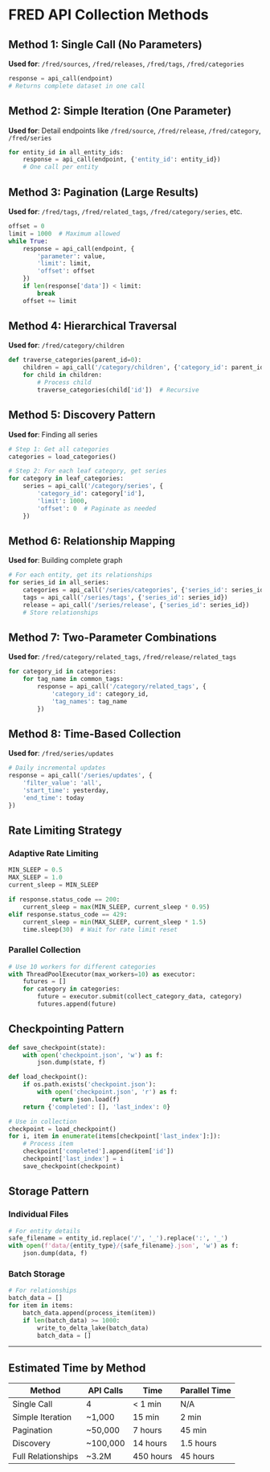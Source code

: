 # FRED API Collection Methods

## Method 1: Single Call (No Parameters)
**Used for**: `/fred/sources`, `/fred/releases`, `/fred/tags`, `/fred/categories`

```python
response = api_call(endpoint)
# Returns complete dataset in one call
```

## Method 2: Simple Iteration (One Parameter)
**Used for**: Detail endpoints like `/fred/source`, `/fred/release`, `/fred/category`, `/fred/series`

```python
for entity_id in all_entity_ids:
    response = api_call(endpoint, {'entity_id': entity_id})
    # One call per entity
```

## Method 3: Pagination (Large Results)
**Used for**: `/fred/tags`, `/fred/related_tags`, `/fred/category/series`, etc.

```python
offset = 0
limit = 1000  # Maximum allowed
while True:
    response = api_call(endpoint, {
        'parameter': value,
        'limit': limit,
        'offset': offset
    })
    if len(response['data']) < limit:
        break
    offset += limit
```

## Method 4: Hierarchical Traversal
**Used for**: `/fred/category/children`

```python
def traverse_categories(parent_id=0):
    children = api_call('/category/children', {'category_id': parent_id})
    for child in children:
        # Process child
        traverse_categories(child['id'])  # Recursive
```

## Method 5: Discovery Pattern
**Used for**: Finding all series

```python
# Step 1: Get all categories
categories = load_categories()

# Step 2: For each leaf category, get series
for category in leaf_categories:
    series = api_call('/category/series', {
        'category_id': category['id'],
        'limit': 1000,
        'offset': 0  # Paginate as needed
    })
```

## Method 6: Relationship Mapping
**Used for**: Building complete graph

```python
# For each entity, get its relationships
for series_id in all_series:
    categories = api_call('/series/categories', {'series_id': series_id})
    tags = api_call('/series/tags', {'series_id': series_id})
    release = api_call('/series/release', {'series_id': series_id})
    # Store relationships
```

## Method 7: Two-Parameter Combinations
**Used for**: `/fred/category/related_tags`, `/fred/release/related_tags`

```python
for category_id in categories:
    for tag_name in common_tags:
        response = api_call('/category/related_tags', {
            'category_id': category_id,
            'tag_names': tag_name
        })
```

## Method 8: Time-Based Collection
**Used for**: `/fred/series/updates`

```python
# Daily incremental updates
response = api_call('/series/updates', {
    'filter_value': 'all',
    'start_time': yesterday,
    'end_time': today
})
```

## Rate Limiting Strategy

### Adaptive Rate Limiting
```python
MIN_SLEEP = 0.5
MAX_SLEEP = 1.0
current_sleep = MIN_SLEEP

if response.status_code == 200:
    current_sleep = max(MIN_SLEEP, current_sleep * 0.95)
elif response.status_code == 429:
    current_sleep = min(MAX_SLEEP, current_sleep * 1.5)
    time.sleep(30)  # Wait for rate limit reset
```

### Parallel Collection
```python
# Use 10 workers for different categories
with ThreadPoolExecutor(max_workers=10) as executor:
    futures = []
    for category in categories:
        future = executor.submit(collect_category_data, category)
        futures.append(future)
```

## Checkpointing Pattern

```python
def save_checkpoint(state):
    with open('checkpoint.json', 'w') as f:
        json.dump(state, f)

def load_checkpoint():
    if os.path.exists('checkpoint.json'):
        with open('checkpoint.json', 'r') as f:
            return json.load(f)
    return {'completed': [], 'last_index': 0}

# Use in collection
checkpoint = load_checkpoint()
for i, item in enumerate(items[checkpoint['last_index']:]):
    # Process item
    checkpoint['completed'].append(item['id'])
    checkpoint['last_index'] = i
    save_checkpoint(checkpoint)
```

## Storage Pattern

### Individual Files
```python
# For entity details
safe_filename = entity_id.replace('/', '_').replace(':', '_')
with open(f'data/{entity_type}/{safe_filename}.json', 'w') as f:
    json.dump(data, f)
```

### Batch Storage
```python
# For relationships
batch_data = []
for item in items:
    batch_data.append(process_item(item))
    if len(batch_data) >= 1000:
        write_to_delta_lake(batch_data)
        batch_data = []
```

---

## Estimated Time by Method

| Method | API Calls | Time | Parallel Time |
|--------|-----------|------|---------------|
| Single Call | 4 | < 1 min | N/A |
| Simple Iteration | ~1,000 | 15 min | 2 min |
| Pagination | ~50,000 | 7 hours | 45 min |
| Discovery | ~100,000 | 14 hours | 1.5 hours |
| Full Relationships | ~3.2M | 450 hours | 45 hours |